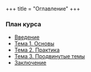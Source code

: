 +++
title = "Оглавление"
+++

### План курса

*   [Введение](/intro/)
*   [Тема 1. Основы](/theme_01/)
*   [Тема 2. Практика](/theme_02/)
*   [Тема 3. Продвинутые темы](/theme_03/)
*   [Заключение](/outro/)